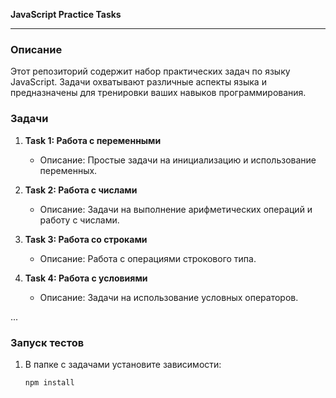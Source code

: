 **JavaScript Practice Tasks**

---

### Описание

Этот репозиторий содержит набор практических задач по языку JavaScript. Задачи охватывают различные аспекты языка и предназначены для тренировки ваших навыков программирования.

### Задачи

1. **Task 1: Работа с переменными**
   - Описание: Простые задачи на инициализацию и использование переменных.

2. **Task 2: Работа с числами**
   - Описание: Задачи на выполнение арифметических операций и работу с числами.
   
3. **Task 3: Работа со строками**
   - Описание: Работа с операциями строкового типа.

4. **Task 4: Работа с условиями**
   - Описание: Задачи на использование условных операторов.

...

### Запуск тестов

1. В папке с задачами установите зависимости:

   ```bash
   npm install

